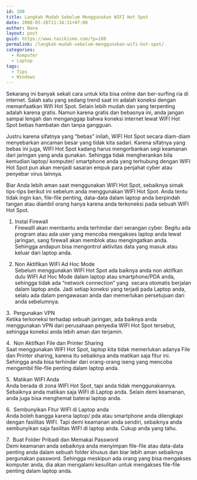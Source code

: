 ```yaml
---
id: 108
title: Langkah Mudah Sebelum Menggunakan WIFI Hot Spot
date: 2008-05-26T11:34:31+07:00
author: Nana
layout: post
guid: https://www.tasikisme.com/?p=108
permalink: /langkah-mudah-sebelum-menggunakan-wifi-hot-spot/
categories:
  - Komputer
  - Laptop
tags:
  - Tips
  - Windows
---
```

Sekarang ini banyak sekali cara untuk kita bisa online dan ber-surfing ria di internet. Salah satu yang sedang trend saat ini adalah koneksi dengan memanfaatkan Wifi Hot Spot. Selain lebih mudah dan yang terpenting adalah karena gratis. Namun karena gratis dan bebasnya ini, anda jangan sampai lengah dan menganggap bahwa koneksi internet lewat WIFI Hot Spot bebas hambatan dan tanpa gangguan.

Justru karena sifatnya yang “bebas” inilah, WIFI Hot Spot secara diam-diam menyebarkan ancaman besar yang tidak kita sadari. Karena sifatnya yang bebas ini juga, WIFI Hot Spot kadang harus mengorbankan segi keamanan dari jaringan yang anda gunakan. Sehingga tidak mengherankan bila kemudian laptop/ komputer/ smartphone anda yang terhubung dengan WIFI Hot Spot pun akan menjadi sasaran empuk para penjahat cyber atau penyebar virus lainnya.

Biar Anda lebih aman saat menggunakan WIFI Hot Spot, sebaiknya simak tips-tips berikut ini sebelum anda menggunakan WIFI Hot Spot. Anda tentu tidak ingin kan, file-file penting, data-data dalam laptop anda berpindah tangan atau diambil orang hanya karena anda terkoneksi pada sebuah WIFI Hot Spot.

1. Instal Firewall  
Firewalll akan membantu anda terhindar dari serangan cyber. Begitu ada program atau ada user yang mencoba mengakses laptop anda lewat jaringan, sang firewall akan memblok atau mengingatkan anda. Sehingga andapun bisa mengontrol aktivitas data yang masuk atau keluar dari laptop anda.

2. Non Aktifikan WIFI Ad Hoc Mode  
Sebelum menggunakan WIFI Hot Spot ada baiknya anda non aktifkan dulu WIFI Ad Hoc Mode dalam laptop atau smartphone/PDA anda, sehingga tidak ada “network connection” yang  secara otomatis berjalan dalam laptop anda. Jadi setiap koneksi yang terjadi pada Laptop anda, selalu ada dalam pengawasan anda dan memerlukan persetujuan dari anda sebelumnya.

3.  Pergunakan VPN  
Ketika terkoneksi terhadap sebuah jaringan, ada baiknya anda menggunakan VPN dari perusahaan penyedia WIFI Hot Spot tersebut, sehingga koneksi anda lebih aman dan terjamin.

4.  Non Aktifkan File dan Printer Sharing  
Saat menggunakan WIFI Hot Spot, laptop kita tidak memerlukan adanya File dan Printer sharing, karena itu sebaiknya anda matikan saja fitur ini. Sehingga anda bisa terhindar dari orang-orang iseng yang mencoba mengambil file-file penting dalam laptop anda.

5.  Matikan WIFI Anda  
Anda berada di zona WIFI Hot Spot, tapi anda tidak menggunakannya. Sebaiknya anda matikan saja WIFI di Laptop anda. Selain demi keamanan, anda juga bisa menghemat baterai laptop anda.

6.  Sembunyikan Fitur WIFI di Laptop anda  
Anda boleh bangga karena laptop/ pda atau smartphone anda dilengkapi dengan fasilitas WIFI. Tapi demi keamanan anda sendiri, sebaiknya anda sembunyikan saja fasilitas WIFI di laptop anda. Cukup anda yang tahu.

7.  Buat Folder Pribadi dan Memakai Password  
Demi keamanan anda sebaiknya anda menyimpan file-file atau data-data penting anda dalam sebuah folder khusus dan biar lebih aman sebaiknya pergunakan password. Sehingga meskipun ada orang yang bisa mengakses komputer anda, dia akan mengalami kesulitan untuk mengakses file-file penting dalam laptop anda.